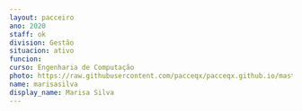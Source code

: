 ```yaml
---
layout: pacceiro
ano: 2020
staff: ok
division: Gestão
situacion: ativo
funcion: 
curso: Engenharia de Computação
photo: https://raw.githubusercontent.com/pacceqx/pacceqx.github.io/master/assets/pic/bolsistas/pacce (21).png
name: marisasilva
display_name: Marisa Silva
---
```


